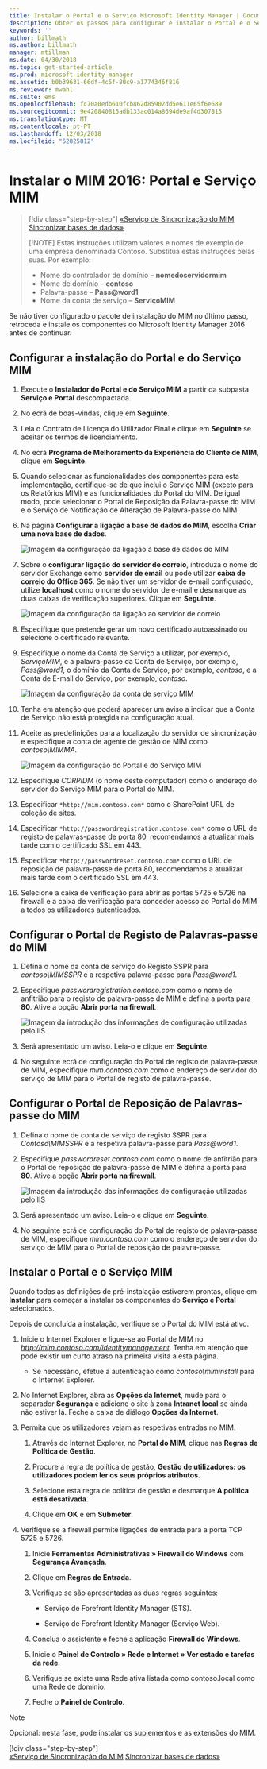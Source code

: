 ```yaml
---
title: Instalar o Portal e o Serviço Microsoft Identity Manager | Documentos da Microsoft
description: Obter os passos para configurar e instalar o Portal e o Serviço MIM do Microsoft Identity Manager 2016
keywords: ''
author: billmath
ms.author: billmath
manager: mtillman
ms.date: 04/30/2018
ms.topic: get-started-article
ms.prod: microsoft-identity-manager
ms.assetid: b0b39631-66df-4c5f-80c9-a1774346f816
ms.reviewer: mwahl
ms.suite: ems
ms.openlocfilehash: fc70a0edb610fcb862d85902dd5e611e65f6e689
ms.sourcegitcommit: 9e420840815adb133ac014a8694de9af4d307815
ms.translationtype: MT
ms.contentlocale: pt-PT
ms.lasthandoff: 12/03/2018
ms.locfileid: "52825812"
---
```

# <a name="install-mim-2016-mim-service-and-portal"></a>Instalar o MIM 2016: Portal e Serviço MIM

> [!div class="step-by-step"]
> [«Serviço de Sincronização do MIM](install-mim-sync.md)
> [Sincronizar bases de dados»](install-mim-sync-ad-service.md)
> 
> [!NOTE]
> Estas instruções utilizam valores e nomes de exemplo de uma empresa denominada Contoso. Substitua estas instruções pelas suas. Por exemplo:
> - Nome do controlador de domínio – **nomedoservidormim**
> - Nome de domínio – **contoso**
> - Palavra-passe – <strong>Pass@word1</strong>
> - Nome da conta de serviço – **ServiçoMIM**

Se não tiver configurado o pacote de instalação do MIM no último passo, retroceda e instale os componentes do Microsoft Identity Manager 2016 antes de continuar.


## <a name="configure-mim-service-and-portal-for-installation"></a>Configurar a instalação do Portal e do Serviço MIM

1. Execute o **Instalador do Portal e do Serviço MIM** a partir da subpasta **Serviço e Portal** descompactada.

2. No ecrã de boas-vindas, clique em **Seguinte**.

3. Leia o Contrato de Licença do Utilizador Final e clique em **Seguinte** se aceitar os termos de licenciamento.

4. No ecrã **Programa de Melhoramento da Experiência do Cliente de MIM**, clique em **Seguinte**.

5. Quando selecionar as funcionalidades dos componentes para esta implementação, certifique-se de que inclui o Serviço MIM (exceto para os Relatórios MIM) e as funcionalidades do Portal do MIM. De igual modo, pode selecionar o Portal de Reposição da Palavra-passe do MIM e o Serviço de Notificação de Alteração de Palavra-passe do MIM.

6. Na página **Configurar a ligação à base de dados do MIM**, escolha **Criar uma nova base de dados**.

    ![Imagem da configuração da ligação à base de dados do MIM](media/install-mim-service-portal/MIM_Install10.png)

7. Sobre o **configurar ligação do servidor de correio**, introduza o nome do servidor Exchange como **servidor de email** ou pode utilizar **caixa de correio do Office 365**. Se não tiver um servidor de e-mail configurado, utilize **localhost** como o nome do servidor de e-mail e desmarque as duas caixas de verificação superiores. Clique em **Seguinte**.

    ![Imagem da configuração da ligação ao servidor de correio](media/install-mim-service-portal/MIM_Install11.png)

8. Especifique que pretende gerar um novo certificado autoassinado ou selecione o certificado relevante.

9. Especifique o nome da Conta de Serviço a utilizar, por exemplo, *ServiçoMIM*, e a palavra-passe da Conta de Serviço, por exemplo, <em>Pass@word1</em>, o domínio da Conta de Serviço, por exemplo, *contoso*, e a Conta de E-mail do Serviço, por exemplo, *contoso*.

    ![Imagem da configuração da conta de serviço MIM](media/install-mim-service-portal/MIM_Install12.png)

10. Tenha em atenção que poderá aparecer um aviso a indicar que a Conta de Serviço não está protegida na configuração atual.

11. Aceite as predefinições para a localização do servidor de sincronização e especifique a conta de agente de gestão de MIM como *contoso\MIMMA*.

    ![Imagem da configuração do Portal e do Serviço MIM](media/install-mim-service-portal/MIM_Install13.png)

12. Especifique *CORPIDM* (o nome deste computador) como o endereço do servidor do Serviço MIM para o Portal do MIM.

13. Especificar `*http://mim.contoso.com*` como o SharePoint URL de coleção de sites.

14. Especificar `*http://passwordregistration.contoso.com*` como o URL de registo de palavras-passe de porta 80, recomendamos a atualizar mais tarde com o certificado SSL em 443.

15. Especificar `*http://passwordreset.contoso.com*` como o URL de reposição de palavra-passe de porta 80, recomendamos a atualizar mais tarde com o certificado SSL em 443.

16. Selecione a caixa de verificação para abrir as portas 5725 e 5726 na firewall e a caixa de verificação para conceder acesso ao Portal do MIM a todos os utilizadores autenticados.

## <a name="configure-mim-password-registration-portal"></a>Configurar o Portal de Registo de Palavras-passe do MIM

1. Defina o nome da conta de serviço do Registo SSPR para *contoso\MIMSSPR* e a respetiva palavra-passe para <em>Pass@word1</em>.

2. Especifique *passwordregistration.contoso.com* como o nome de anfitrião para o registo de palavra-passe de MIM e defina a porta para **80**. Ative a opção **Abrir porta na firewall**.

   ![Imagem da introdução das informações de configuração utilizadas pelo IIS](media/install-mim-service-portal/MIM_Install14.png)

3. Será apresentado um aviso. Leia-o e clique em **Seguinte**.

4. No seguinte ecrã de configuração do Portal de registo de palavra-passe de MIM, especifique *mim.contoso.com* como o endereço de servidor do serviço de MIM para o Portal de registo de palavra-passe.

## <a name="configure-mim-password-reset-portal"></a>Configurar o Portal de Reposição de Palavras-passe do MIM

1. Defina o nome de conta de serviço de registo SSPR para *Contoso\MIMSSPR* e a respetiva palavra-passe para <em>Pass@word1</em>.

2. Especifique *passwordreset.contoso.com* como o nome de anfitrião para o Portal de reposição de palavra-passe de MIM e defina a porta para **80**. Ative a opção **Abrir porta na firewall**.

   ![Imagem da introdução das informações de configuração utilizadas pelo IIS](media/install-mim-service-portal/MIM_Install15.png)

3. Será apresentado um aviso. Leia-o e clique em **Seguinte**.

4. No seguinte ecrã de configuração do Portal de registo de palavra-passe de MIM, especifique *mim.contoso.com* como o endereço de servidor do serviço de MIM para o Portal de reposição de palavra-passe.

## <a name="install-mim-service-and-portal"></a>Instalar o Portal e o Serviço MIM

Quando todas as definições de pré-instalação estiverem prontas, clique em **Instalar** para começar a instalar os componentes do **Serviço e Portal** selecionados.

Depois de concluída a instalação, verifique se o Portal do MIM está ativo.

1. Inicie o Internet Explorer e ligue-se ao Portal de MIM no *http://mim.contoso.com/identitymanagement*. Tenha em atenção que pode existir um curto atraso na primeira visita a esta página.

    - Se necessário, efetue a autenticação como *contoso\miminstall* para o Internet Explorer.

2. No Internet Explorer, abra as **Opções da Internet**, mude para o separador **Segurança** e adicione o site à zona **Intranet local** se ainda não estiver lá.  Feche a caixa de diálogo **Opções da Internet**.

3. Permita que os utilizadores vejam as respetivas entradas no MIM.

    1.  Através do Internet Explorer, no **Portal do MIM**, clique nas **Regras de Política de Gestão**.

    2.  Procure a regra de política de gestão, **Gestão de utilizadores: os utilizadores podem ler os seus próprios atributos**.

    3.  Selecione esta regra de política de gestão e desmarque **A política está desativada**.

    4.  Clique em **OK** e em **Submeter**.

4.  Verifique se a firewall permite ligações de entrada para a porta TCP 5725 e 5726.

    1.  Inicie **Ferramentas Administrativas » Firewall do Windows** com **Segurança Avançada**.

    2.  Clique em **Regras de Entrada**.

    3.  Verifique se são apresentadas as duas regras seguintes:

        -   Serviço de Forefront Identity Manager (STS).

        -   Serviço de Forefront Identity Manager (Serviço Web).

    4.  Conclua o assistente e feche a aplicação **Firewall do Windows**.

    5.  Inicie o **Painel de Controlo » Rede e Internet » Ver estado e tarefas da rede**.

    6.  Verifique se existe uma Rede ativa listada como contoso.local como uma Rede de domínio.

    7.  Feche o **Painel de Controlo**.

> [!NOTE]
> Opcional: nesta fase, pode instalar os suplementos e as extensões do MIM.
> 
> [!div class="step-by-step"]  
> [«Serviço de Sincronização do MIM](install-mim-sync.md)
> [Sincronizar bases de dados»](install-mim-sync-ad-service.md)
